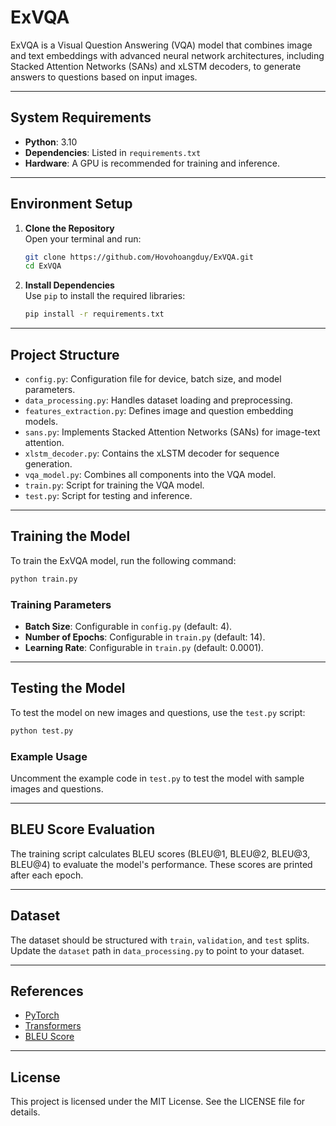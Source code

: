 # ExVQA

ExVQA is a Visual Question Answering (VQA) model that combines image and text embeddings with advanced neural network architectures, including Stacked Attention Networks (SANs) and xLSTM decoders, to generate answers to questions based on input images.

---

## System Requirements

- **Python**: 3.10
- **Dependencies**: Listed in `requirements.txt`
- **Hardware**: A GPU is recommended for training and inference.

---

## Environment Setup

1. **Clone the Repository**  
   Open your terminal and run:
   ```bash
   git clone https://github.com/Hovohoangduy/ExVQA.git
   cd ExVQA
   ```

2. **Install Dependencies**  
   Use `pip` to install the required libraries:
   ```bash
   pip install -r requirements.txt
   ```

---

## Project Structure

- `config.py`: Configuration file for device, batch size, and model parameters.
- `data_processing.py`: Handles dataset loading and preprocessing.
- `features_extraction.py`: Defines image and question embedding models.
- `sans.py`: Implements Stacked Attention Networks (SANs) for image-text attention.
- `xlstm_decoder.py`: Contains the xLSTM decoder for sequence generation.
- `vqa_model.py`: Combines all components into the VQA model.
- `train.py`: Script for training the VQA model.
- `test.py`: Script for testing and inference.

---

## Training the Model

To train the ExVQA model, run the following command:
```bash
python train.py
```

### Training Parameters
- **Batch Size**: Configurable in `config.py` (default: 4).
- **Number of Epochs**: Configurable in `train.py` (default: 14).
- **Learning Rate**: Configurable in `train.py` (default: 0.0001).

---

## Testing the Model

To test the model on new images and questions, use the `test.py` script:
```bash
python test.py
```

### Example Usage
Uncomment the example code in `test.py` to test the model with sample images and questions.

---

## BLEU Score Evaluation

The training script calculates BLEU scores (BLEU@1, BLEU@2, BLEU@3, BLEU@4) to evaluate the model's performance. These scores are printed after each epoch.

---

## Dataset

The dataset should be structured with `train`, `validation`, and `test` splits. Update the `dataset` path in `data_processing.py` to point to your dataset.

---

## References

- [PyTorch](https://pytorch.org/)
- [Transformers](https://huggingface.co/transformers/)
- [BLEU Score](https://en.wikipedia.org/wiki/BLEU)

---

## License

This project is licensed under the MIT License. See the LICENSE file for details.